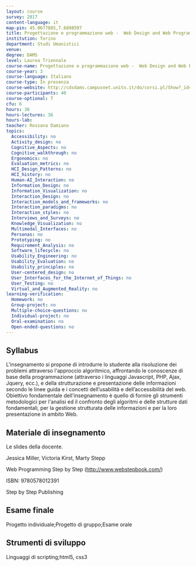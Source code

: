 ```yaml
---
layout: course
survey: 2017
content-language: it
map-pin: 45.0677885,7.6898597
title: Progettazione e programmazione web -  Web Design and Web Programming
institution: Torino
department: Studi Umanistici
venue: 
degree: DAMS
level: Laurea Triennale
course-name: Progettazione e programmazione web -  Web Design and Web Programming
course-year: 3
course-language: Italiano
course-type: In presenza
course-website: http://cdsdams.campusnet.unito.it/do/corsi.pl/Show?_id=gtqo
course-participants: 40
course-optional: T
cfu: 6
hours: 36
hours-lectures: 36
hours-lab: 
teacher: Rossana Damiano
topics: 
  Accessibility: no 
  Activity_design: no 
  Cognitive_Aspects: no 
  Cognitive_walkthrough: no 
  Ergonomics: no 
  Evaluation_metrics: no 
  HCI_Design_Patterns: no 
  HCI_history: no 
  Human-AI_Interaction: no 
  Information_Design: no 
  Information_Visualization: no 
  Interaction_Design: no 
  Interaction_models_and_frameworks: no 
  Interaction_paradigms: no 
  Interaction_styles: no 
  Interviews_and_Surveys: no 
  Knowledge_Visualization: no 
  Multimodal_Interfaces: no 
  Personas: no 
  Prototyping: no 
  Requirement_Analysis: no 
  Software_lifecycle: no 
  Usability_Engineering: no 
  Usability_Evaluation: no 
  Usability_principles: no 
  User-centered_design: no 
  User_Interfaces_for_the_Internet_of_Things: no 
  User_Testing: no 
  Virtual_and_Augmented_Reality: no 
learning-verification: 
  Homework: no 
  Group-project: no 
  Multiple-choice-questions: no 
  Individual-project: no 
  Oral-examination: no 
  Open-ended-questions: no 
---
```



## Syllabus 
L'insegnamento si propone di introdurre lo studente alla risoluzione dei problemi attraverso l'approccio algoritmico, affrontando le conoscenze di base della programmazione (attraverso i linguaggi Javascript, PHP, Ajax, Jquery, ecc.),  e della strutturazione e presentazione  delle informazioni secondo le linee guida e i concetti dell’usabilità e dell’accessibilità del web. Obiettivo fondamentale dell'insegnamento  è quello di fornire gli strumenti metodologici per  l'analisi ed il confronto degli algoritmi e delle strutture dati fondamentali,  per la gestione strutturata delle informazioni e per la loro presentazione in ambito Web. 

## Materiale di insegnamento 
Le slides della docente. 

Jessica Miller, Victoria Kirst, Marty Stepp

Web Programming Step by Step (http://www.webstepbook.com/)

ISBN: 9780578012391

Step by Step Publishing 



## Esame finale 
Progetto individuale;Progetto di gruppo;Esame orale

## Strumenti di sviluppo 
Linguaggi di scripting;html5, css3
